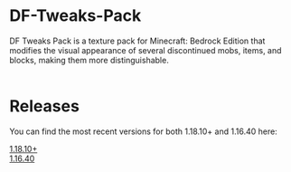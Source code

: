 # DF-Tweaks-Pack

DF Tweaks Pack is a texture pack for Minecraft: Bedrock Edition that modifies the visual appearance of several discontinued mobs, items, and blocks, making them more distinguishable.<br><br>

# Releases
You can find the most recent versions for both 1.18.10+ and 1.16.40 here:<br>

[1.18.10+](https://github.com/p12h4/DF-Tweaks-Pack/releases/download/latest/Discontinued.Feature.Tweaks.1.18.10.mcpack)<br>
[1.16.40](https://github.com/p12h4/DF-Tweaks-Pack/releases/download/latest/Discontinued.Feature.Tweaks.1.16.40.mcpack)